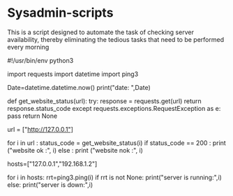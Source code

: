 # Sysadmin-scripts
This is a script designed to automate the task of checking server availability, thereby eliminating the tedious tasks that need to be performed every morning

#!/usr/bin/env python3

import requests
import datetime 
import ping3


Date=datetime.datetime.now()
print("date:  ",Date) 

def get_website_status(url):
  try:
    response = requests.get(url)
    return response.status_code
  except requests.exceptions.RequestException as e:
    pass
    return None

url = ["http://127.0.0.1"]   
 
for i in url :
    status_code = get_website_status(i)
    if status_code == 200 :
       print ("website ok :", i)
    else :
       print ("website nok :", i)



hosts=["127.0.0.1","192.168.1.2"]

for i in hosts:
    rrt=ping3.ping(i)
    if rrt is not None:
       print("server is running:",i)
    else:
       print("server is down:",i)
